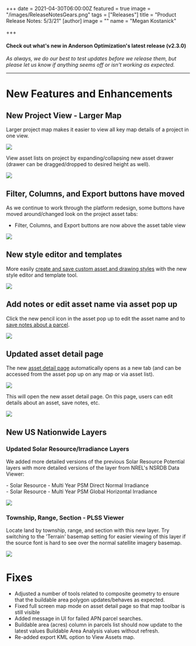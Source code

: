 +++
date = 2021-04-30T06:00:00Z
featured = true
image = "/images/ReleaseNotesGears.png"
tags = ["Releases"]
title = "Product Release Notes: 5/3/21"
[author]
image = ""
name = "Megan Kostanick"

+++
#### **Check out what's new in Anderson Optimization's latest release (v2.3.0)**

_As always, we do our best to test updates before we release them, but please let us know if anything seems off or isn't working as expected._

***

# **New Features and Enhancements**

## New Project View - Larger Map

Larger project map makes it easier to view all key map details of a project in one view.

![](/images/new_project_map_view.png)

View asset lists on project by expanding/collapsing new asset drawer (drawer can be dragged/dropped to desired height as well).

![](/images/drawer_view.png)

## Filter, Columns, and Export buttons have moved

As we continue to work through the platform redesign, some buttons have moved around/changed look on the project asset tabs:

* Filter, Columns, and Export buttons are now above the asset table view

![](/images/new_columns_menu.png)

## New style editor and templates

More easily [create and save custom asset and drawing styles](https://docs.andersonopt.com/prospect/advanced-tools/custom-style-assets-and-drawings "create and save custom asset and drawing styles") with the new style editor and template tool.

![](/images/style_template_new.png)

## Add notes or edit asset name via asset pop up

Click the new pencil icon in the asset pop up to edit the asset name and to [save notes about a parcel](https://docs.andersonopt.com/prospect/reviewing-parcels/add-parcel-notes).

![](/images/edit_asset.png)

## Updated asset detail page

The new [asset detail page](https://docs.andersonopt.com/prospect/advanced-tools/asset-detail-page "asset detail page") automatically opens as a new tab (and can be accessed from the asset pop up on any map or via asset list).

![](/images/asset_detail_new_tab.png)

This will open the new asset detail page. On this page, users can edit details about an asset, save notes, etc.

![](/images/asset_new_tab.png)

## New US Nationwide Layers

### Updated Solar Resource/Irradiance Layers

We added more detailed versions of the previous Solar Resource Potential layers with more detailed versions of the layer from NREL's NSRDB Data Viewer:

\- Solar Resource - Multi Year PSM Direct Normal Irradiance  
\- Solar Resource - Multi Year PSM Global Horizontal Irradiance

![](/images/solarresourcepotential.png)

### Township, Range, Section - PLSS Viewer

Locate land by township, range, and section with this new layer. Try switching to the 'Terrain' basemap setting for easier viewing of this layer if the source font is hard to see over the normal satellite  imagery basemap.

![](/images/plssviewer.png)

# Fixes

* Adjusted a number of tools related to composite geometry to ensure that the buildable area polygon updates/behaves as expected. 
* Fixed full screen map mode on asset detail page so that map toolbar is still visible
* Added message in UI for failed APN parcel searches.
* Buildable area (acres) column in parcels list should now update to the latest values Buildable Area Analysis values without refresh.
* Re-added export KML option to View Assets map.